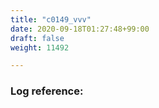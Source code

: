 ```yaml
---
title: "c0149_vvv"
date: 2020-09-18T01:27:48+99:00
draft: false
weight: 11492

---
```


### Log reference: <no value>

```
